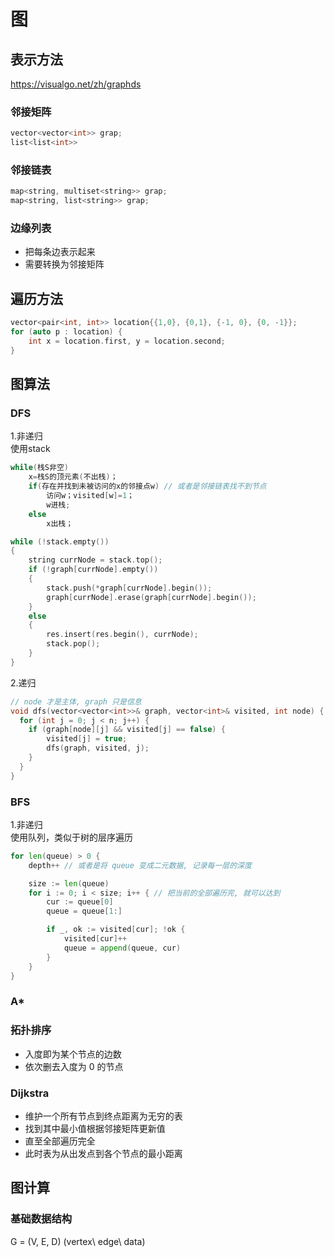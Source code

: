 
# 图

## 表示方法

<https://visualgo.net/zh/graphds>

### 邻接矩阵

```c
vector<vector<int>> grap;
list<list<int>>
```

### 邻接链表

```c
map<string, multiset<string>> grap;
map<string, list<string>> grap;
```

### 边缘列表

- 把每条边表示起来
- 需要转换为邻接矩阵

## 遍历方法

```c++
vector<pair<int, int>> location{{1,0}, {0,1}, {-1, 0}, {0, -1}};
for (auto p : location) {
    int x = location.first, y = location.second;
}
```

## 图算法

### DFS

1.非递归  
使用stack

```c
while(栈S非空)
    x=栈S的顶元素(不出栈)；
    if(存在并找到未被访问的x的邻接点w) // 或者是邻接链表找不到节点
        访问w；visited[w]=1；
        w进栈;
    else
        x出栈；

while (!stack.empty())
{
    string currNode = stack.top();
    if (!graph[currNode].empty())
    {
        stack.push(*graph[currNode].begin());
        graph[currNode].erase(graph[currNode].begin());
    }
    else
    {
        res.insert(res.begin(), currNode);
        stack.pop();
    }
}
```

2.递归  

```c
// node 才是主体, graph 只是信息
void dfs(vector<vector<int>>& graph, vector<int>& visited, int node) {
  for (int j = 0; j < n; j++) {
    if (graph[node][j] && visited[j] == false) {
        visited[j] = true;
        dfs(graph, visited, j);
    }
  }
}
```

### BFS

1.非递归  
使用队列，类似于树的层序遍历  

```go
for len(queue) > 0 {
    depth++ // 或者是将 queue 变成二元数据, 记录每一层的深度

    size := len(queue)
    for i := 0; i < size; i++ { // 把当前的全部遍历完, 就可以达到
        cur := queue[0]
        queue = queue[1:]

        if _, ok := visited[cur]; !ok {
            visited[cur]++
            queue = append(queue, cur)
        }
    }
}
```

### A*

### 拓扑排序

- 入度即为某个节点的边数
- 依次删去入度为 0 的节点

### Dijkstra

- 维护一个所有节点到终点距离为无穷的表
- 找到其中最小值根据邻接矩阵更新值
- 直至全部遍历完全
- 此时表为从出发点到各个节点的最小距离

## 图计算

### 基础数据结构

G = (V, E, D) (vertex\ edge\ data)  
